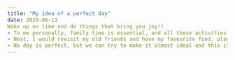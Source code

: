 ```yaml
---
title: "My idea of a perfect day"
date: 2025-06-13
Wake up on time and do things that bring you joy!!
- To me personally, family time is essential, and all these activities that I would do in my perfect day wouldn’t be the same if I didn’t have family with me.
- Next, I would revisit my old friends and have my favourite food, play my favourite games etc.
- No day is perfect, but we can try to make it almost ideal and this is what mine "almost ideal" would look like.
---
```

